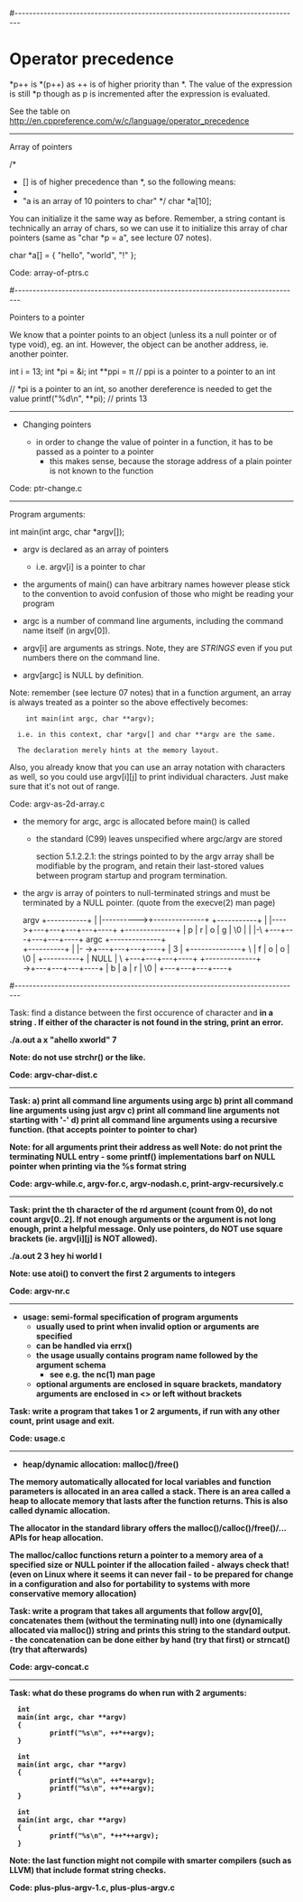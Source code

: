 
#-------------------------------------------------------------------------------
# Operator precedence

*p++ is *(p++) as ++ is of higher priority than *.  The value of the expression
is still *p though as p is incremented after the expression is evaluated.

See the table on http://en.cppreference.com/w/c/language/operator_precedence

-------------------------------------------------------------------------------

Array of pointers

/*
 * [] is of higher precedence than *, so the following means:
 *
 *	 "a is an array of 10 pointers to char"
 */
char *a[10];

You can initialize it the same way as before.  Remember, a string contant is
technically an array of chars, so we can use it to initialize this array of char
pointers (same as "char *p = a", see lecture 07 notes).

char *a[] = { "hello", "world", "!" };

Code: array-of-ptrs.c

#-------------------------------------------------------------------------------

Pointers to a pointer

We know that a pointer points to an object (unless its a null pointer or of type
void), eg. an int.  However, the object can be another address, ie. another
pointer.

int i = 13;
int *pi = &i;
int **ppi = &pi;	// ppi is a pointer to a pointer to an int

// *pi is a pointer to an int, so another dereference is needed to get the value
printf("%d\n", **pi);	// prints 13

-------------------------------------------------------------------------------

- Changing pointers

  - in order to change the value of pointer in a function, it has to be
    passed as a pointer to a pointer
    - this makes sense, because the storage address of a plain pointer is not
      known to the function

Code: ptr-change.c

-------------------------------------------------------------------------------

Program arguments:

int main(int argc, char *argv[]);

  - argv is declared as an array of pointers
    - i.e. argv[i] is a pointer to char
  - the arguments of main() can have arbitrary names however please stick
    to the convention to avoid confusion of those who might be reading your
    program

  - argc is a number of command line arguments, including the command name
    itself (in argv[0]).

  - argv[i] are arguments as strings.  Note, they are *STRINGS* even if you put
    numbers there on the command line.

  - argv[argc] is NULL by definition.

Note: remember (see lecture 07 notes) that in a function argument, an array is
      always treated as a pointer so the above effectively becomes:

        int main(int argc, char **argv);

      i.e. in this context, char *argv[] and char **argv are the same.

      The declaration merely hints at the memory layout.

Also, you already know that you can use an array notation with characters as
well, so you could use argv[i][j] to print individual characters.  Just make
sure that it's not out of range.

Code: argv-as-2d-array.c


- the memory for argc, argc is allocated before main() is called
  - the standard (C99) leaves unspecified where argc/argv are stored

    section 5.1.2.2.1: the strings pointed to by the argv array shall be
    modifiable by the program, and retain their last-stored values between
    program startup and program termination.

- the argv is array of pointers to null-terminated strings and must be
  terminated by a NULL pointer. (quote from the execve(2) man page)


  argv
  +-----------+
  |           |---------->+--------------+
  +-----------+           |              |---->+---+---+---+---+----+
                          +--------------+     | p | r | o | g | \0 |
                          |              |-\   +---+---+---+---+----+
  argc                    +--------------+  \
  +----------+            |              |-  \->+---+---+---+----+
  |    3     |            +--------------+ \    | f | o | o | \0 |
  +----------+            |     NULL     |  \   +---+---+---+----+
                          +--------------+   \
                                              ->+---+---+---+----+
                                                | b | a | r | \0 |
						+---+---+---+----+

#-------------------------------------------------------------------------------

Task: find a distance between the first occurence of character <a> and <b> in a
string <string>.  If either of the character is not found in the string, print
an error.

./a.out a x "ahello xworld"
7

Note: do not use strchr() or the like.

Code: argv-char-dist.c

-------------------------------------------------------------------------------

Task: a) print all command line arguments using argc
      b) print all command line arguments using just argv
      c) print all command line arguments not starting with '-'
      d) print all command line arguments using a recursive function.
         (that accepts pointer to pointer to char)


Note: for all arguments print their address as well
Note: do not print the terminating NULL entry
      - some printf() implementations barf on NULL pointer when printing
        via the %s format string

Code: argv-while.c, argv-for.c, argv-nodash.c, print-argv-recursively.c

-------------------------------------------------------------------------------

Task: print the <n>th character of the <r>rd argument (count from 0), do not
count argv[0..2].  If not enough arguments or the argument is not long enough,
print a helpful message.  Only use pointers, do NOT use square brackets (ie.
argv[i][j] is NOT allowed).

./a.out 2 3 hey hi world
l

Note: use atoi() to convert the first 2 arguments to integers

Code: argv-nr.c

-------------------------------------------------------------------------------

- usage: semi-formal specification of program arguments
  - usually used to print when invalid option or arguments are specified
  - can be handled via errx()
  - the usage usually contains program name followed by the argument schema
    - see e.g. the nc(1) man page
  - optional arguments are enclosed in square brackets, mandatory arguments
    are enclosed in <> or left without brackets

Task: write a program that takes 1 or 2 arguments, if run with any other count,
      print usage and exit.

Code: usage.c

-------------------------------------------------------------------------------

- heap/dynamic allocation: malloc()/free()

The memory automatically allocated for local variables and function parameters
is allocated in an area called a stack. There is an area called a heap to
allocate memory that lasts after the function returns. This is also called
dynamic allocation.

The allocator in the standard library offers the malloc()/calloc()/free()/...
APIs for heap allocation.

The malloc/calloc functions return a pointer to a memory area of a specified
size or NULL pointer if the allocation failed - always check that!  (even on
Linux where it seems it can never fail - to be prepared for change in a
configuration and also for portability to systems with more conservative memory
allocation)

Task: write a program that takes all arguments that follow argv[0], concatenates
      them (without the terminating null) into one (dynamically allocated via
      malloc()) string and prints this string to the standard output.
      - the concatenation can be done either by hand (try that first)
        or strncat() (try that afterwards)

Code: argv-concat.c

-------------------------------------------------------------------------------

Task: what do these programs do when run with 2 arguments:

      int
      main(int argc, char **argv)
      {
              printf("%s\n", ++*++argv);
      }

      int
      main(int argc, char **argv)
      {
              printf("%s\n", ++*++argv);
              printf("%s\n", ++*++argv);
      }

      int
      main(int argc, char **argv)
      {
              printf("%s\n", *++*++argv);
      }

Note: the last function might not compile with smarter compilers (such as LLVM)
      that include format string checks.

Code: plus-plus-argv-1.c, plus-plus-argv.c

